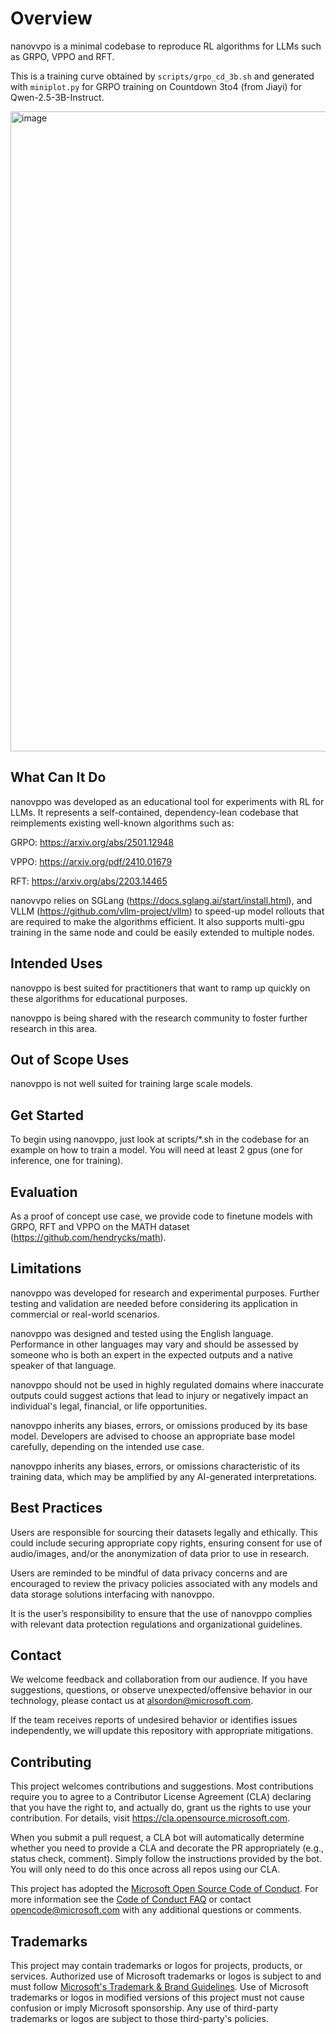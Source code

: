 # Overview

nanovvpo is a minimal codebase to reproduce RL algorithms for LLMs such as GRPO, VPPO and RFT.

This is a training curve obtained by `scripts/grpo_cd_3b.sh` and generated with `miniplot.py` for GRPO training on Countdown 3to4 (from Jiayi) for Qwen-2.5-3B-Instruct.

<img width="1024" alt="image" src="https://github.com/user-attachments/assets/4fb2ff8f-ab31-4299-b8f5-ce470ab80e41" />

## What Can It Do

nanovppo was developed as an educational tool for experiments with RL for LLMs. It represents a self-contained, dependency-lean codebase that reimplements existing well-known algorithms such as: 

GRPO: https://arxiv.org/abs/2501.12948 

VPPO: https://arxiv.org/pdf/2410.01679 

RFT: https://arxiv.org/abs/2203.14465 

nanovvpo relies on SGLang (https://docs.sglang.ai/start/install.html), and VLLM (https://github.com/vllm-project/vllm) to speed-up model rollouts that are required to make the algorithms efficient. It also supports multi-gpu training in the same node and could be easily extended to multiple nodes. 

## Intended Uses

nanovppo is best suited for practitioners that want to ramp up quickly on these algorithms for educational purposes. 

nanovppo is being shared with the research community to foster further research in this area. 

## Out of Scope Uses

nanovppo is not well suited for training large scale models.

## Get Started

To begin using nanovppo, just look at scripts/*.sh in the codebase for an example on how to train a model. You will need at least 2 gpus (one for inference, one for training).

## Evaluation

As a proof of concept use case, we provide code to finetune models with GRPO, RFT and VPPO on the MATH dataset (https://github.com/hendrycks/math). 

## Limitations

nanovppo was developed for research and experimental purposes. Further testing and validation are needed before considering its application in commercial or real-world scenarios. 

nanovppo was designed and tested using the English language. Performance in other languages may vary and should be assessed by someone who is both an expert in the expected outputs and a native speaker of that language. 

nanovppo should not be used in highly regulated domains where inaccurate outputs could suggest actions that lead to injury or negatively impact an individual's legal, financial, or life opportunities. 

nanovppo inherits any biases, errors, or omissions produced by its base model. Developers are advised to choose an appropriate base model carefully, depending on the intended use case. 

nanovppo inherits any biases, errors, or omissions characteristic of its training data, which may be amplified by any AI-generated interpretations.  

## Best Practices

Users are responsible for sourcing their datasets legally and ethically. This could include securing appropriate copy rights, ensuring consent for use of audio/images, and/or the anonymization of data prior to use in research.    

Users are reminded to be mindful of data privacy concerns and are encouraged to review the privacy policies associated with any models and data storage solutions interfacing with nanovppo.  

It is the user’s responsibility to ensure that the use of nanovppo complies with relevant data protection regulations and organizational guidelines. 

## Contact

We welcome feedback and collaboration from our audience. If you have suggestions, questions, or observe unexpected/offensive behavior in our technology, please contact us at alsordon@microsoft.com. 

If the team receives reports of undesired behavior or identifies issues independently, we will update this repository with appropriate mitigations. 

## Contributing

This project welcomes contributions and suggestions.  Most contributions require you to agree to a
Contributor License Agreement (CLA) declaring that you have the right to, and actually do, grant us
the rights to use your contribution. For details, visit https://cla.opensource.microsoft.com.

When you submit a pull request, a CLA bot will automatically determine whether you need to provide
a CLA and decorate the PR appropriately (e.g., status check, comment). Simply follow the instructions
provided by the bot. You will only need to do this once across all repos using our CLA.

This project has adopted the [Microsoft Open Source Code of Conduct](https://opensource.microsoft.com/codeofconduct/).
For more information see the [Code of Conduct FAQ](https://opensource.microsoft.com/codeofconduct/faq/) or
contact [opencode@microsoft.com](mailto:opencode@microsoft.com) with any additional questions or comments.

## Trademarks

This project may contain trademarks or logos for projects, products, or services. Authorized use of Microsoft 
trademarks or logos is subject to and must follow 
[Microsoft's Trademark & Brand Guidelines](https://www.microsoft.com/en-us/legal/intellectualproperty/trademarks/usage/general).
Use of Microsoft trademarks or logos in modified versions of this project must not cause confusion or imply Microsoft sponsorship.
Any use of third-party trademarks or logos are subject to those third-party's policies.
